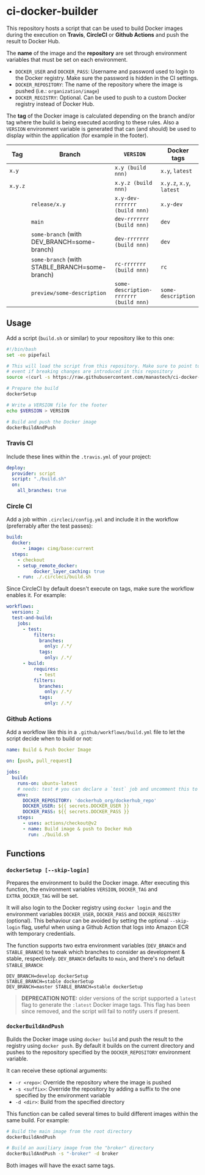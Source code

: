 # ci-docker-builder

This repository hosts a script that can be used to build Docker images during the execution on **Travis**, **CircleCI**
or **Github Actions** and push the result to Docker Hub.

The **name** of the image and the **repository** are set through environment variables that must be set on each environment.

  * `DOCKER_USER` and `DOCKER_PASS`: Username and password used to login to the Docker registry. Make sure the password is
     hidden in the CI settings.
  * `DOCKER_REPOSITORY`: The name of the repository where the image is pushed (i.e.: `organization/image`)
  * `DOCKER_REGISTRY`: Optional. Can be used to push to a custom Docker registry instead of Docker Hub.

The **tag** of the Docker image is calculated depending on the branch and/or tag where the build is being executed acording
to these rules. Also a `VERSION` environment variable is generated that can (and should) be used to display within the
application (for example in the footer).

| Tag     | Branch                                         | `VERSION`                              | Docker tags              |
|---------|------------------------------------------------|----------------------------------------|--------------------------|
| `x.y`   |                                                | `x.y (build nnn)`                      | `x.y`, `latest`          |
| `x.y.z` |                                                | `x.y.z (build nnn)`                    | `x.y.z`, `x.y`, `latest` |
|         | `release/x.y`                                  | `x.y-dev-rrrrrrr (build nnn)`          | `x.y-dev`                |
|         | `main`                                         | `dev-rrrrrrr (build nnn)`              | `dev`                    |
|         | `some-branch` (with DEV_BRANCH=some-branch)    | `dev-rrrrrrr (build nnn)`              | `dev`                    |
|         | `some-branch` (with STABLE_BRANCH=some-branch) | `rc-rrrrrrr (build nnn)`               | `rc`                     |
|         | `preview/some-description`                     | `some-description-rrrrrrr (build nnn)` | `some-description`       |

## Usage

Add a script (`build.sh` or similar) to your repository like to this one:

```bash
#!/bin/bash
set -eo pipefail

# This will load the script from this repository. Make sure to point to a specific commit so the build continues to work
# event if breaking changes are introduced in this repository
source <(curl -s https://raw.githubusercontent.com/manastech/ci-docker-builder/ef8bdcdf2eae3944de7235b847cb449789aecab7/build.sh)

# Prepare the build
dockerSetup

# Write a VERSION file for the footer
echo $VERSION > VERSION

# Build and push the Docker image
dockerBuildAndPush
```

### Travis CI
Include these lines within the `.travis.yml` of your project:

```yaml
deploy:
  provider: script
  script: "./build.sh"
  on:
    all_branches: true
```

### Circle CI
Add a job within `.circleci/config.yml` and include it in the workflow (preferrably after the test passes):

```yaml
build:
  docker:
      - image: cimg/base:current
  steps:
    - checkout
    - setup_remote_docker:
          docker_layer_caching: true
    - run: ./.circleci/build.sh
```

Since CircleCI by default doesn't execute on tags, make sure the workflow enables it. For example:

```yaml
workflows:
  version: 2
  test-and-build:
    jobs:
      - test:
          filters:
            branches:
              only: /.*/
            tags:
              only: /.*/
      - build:
          requires:
            - test
          filters:
            branches:
              only: /.*/
            tags:
              only: /.*/
```

### Github Actions

Add a workflow like this in a `.github/workflows/build.yml` file to let the script decide when to build or not:

```yaml
name: Build & Push Docker Image

on: [push, pull_request]

jobs:
  build:
    runs-on: ubuntu-latest
    # needs: test # you can declare a `test` job and uncomment this to test the app before building
    env:
      DOCKER_REPOSITORY: 'dockerhub_org/dockerhub_repo'
      DOCKER_USER: ${{ secrets.DOCKER_USER }}
      DOCKER_PASS: ${{ secrets.DOCKER_PASS }}
    steps:
      - uses: actions/checkout@v2
      - name: Build image & push to Docker Hub
        run: ./build.sh
```

## Functions

### `dockerSetup [--skip-login]`

Prepares the environment to build the Docker image. After executing this function, the environment
variables `VERSION`, `DOCKER_TAG` and `EXTRA_DOCKER_TAG` will be set.

It will also login to the Docker registry using `docker login` and the environment variables
`DOCKER_USER`, `DOCKER_PASS` and `DOCKER_REGISTRY` (optional). This behaviour can be avoided
by setting the optional `--skip-login` flag, useful when using a Github Action that logs into
Amazon ECR with temporary credentials.

The function supports two extra environment variables (`DEV_BRANCH` and `STABLE_BRANCH`) to tweak which
branches to consider as development & stable, respectively. `DEV_BRANCH` defaults to `main`, and there's no
default `STABLE_BRANCH`:

```
DEV_BRANCH=develop dockerSetup
STABLE_BRANCH=stable dockerSetup
DEV_BRANCH=master STABLE_BRANCH=stable dockerSetup
```

> **DEPRECATION NOTE:** older versions of the script supported a `latest` flag to generate the `:latest` Docker image tags.
> This flag has been since removed, and the script will fail to notify users if present.

### `dockerBuildAndPush`

Builds the Docker image using `docker build` and push the result to the registry using `docker push`.
By default it builds on the current directory and pushes to the repository specified by the
`DOCKER_REPOSITORY` environment variable.

It can receive these optional arguments:

  * `-r <repo>`: Override the repository where the image is pushed
  * `-s <suffix>`: Override the repository by adding a suffix to the one specified by the environment variable
  * `-d <dir>`: Build from the specified directory

This function can be called several times to build different images within the same build. For example:

```bash
# Build the main image from the root directory
dockerBuildAndPush

# Build an auxiliary image from the "broker" directory
dockerBuildAndPush -s "-broker" -d broker
```

Both images will have the exact same tags.
